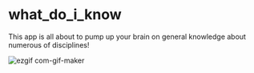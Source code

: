 # what_do_i_know

This app is all about to pump up your brain on general knowledge about numerous of disciplines!

![ezgif com-gif-maker](https://user-images.githubusercontent.com/42827967/57188222-0ac9f400-6ec9-11e9-8690-e6453fad5cc8.gif)
